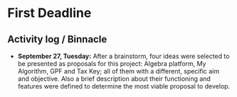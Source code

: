 # First Deadline
## Activity log / Binnacle

* **September 27, Tuesday:** After a brainstorm, four ideas were selected to be presented as proposals for this project: Algebra platform, My Algorithm, GPF and Tax Key; all of them with a different, specific aim and objective. Also a brief description about their functioning and features were defined to determine the most viable proposal to develop.
